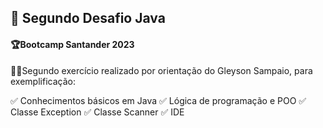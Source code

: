  ## 🚀 Segundo Desafio Java
#### 🏆Bootcamp Santander 2023

👨‍💻Segundo exercício realizado por orientação do Gleyson Sampaio, para exemplificação:
</div>

✅ Conhecimentos básicos em Java
✅ Lógica de programação e POO
✅ Classe Exception
✅ Classe Scanner
✅ IDE
